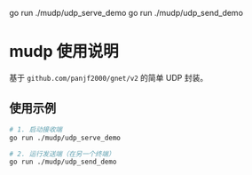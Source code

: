 go run ./mudp/udp_serve_demo
go run ./mudp/udp_send_demo

# mudp 使用说明

基于 `github.com/panjf2000/gnet/v2` 的简单 UDP 封装。

## 使用示例

```bash
# 1. 启动接收端
go run ./mudp/udp_serve_demo

# 2. 运行发送端（在另一个终端）
go run ./mudp/udp_send_demo

```
